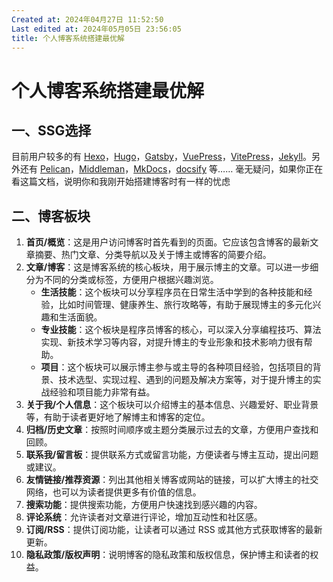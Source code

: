 ```yaml
---
Created at: 2024年04月27日 11:52:50
Last edited at: 2024年05月05日 23:56:05
title: 个人博客系统搭建最优解
---
```

# 个人博客系统搭建最优解
## 一、SSG选择
目前用户较多的有 [Hexo](https://hexo.io/zh-cn/)，[Hugo](https://gohugo.io/)，[Gatsby](https://www.gatsbyjs.com/)，[VuePress](https://vuepress.vuejs.org/zh/)，[VitePress](https://vitepress.dev/zh/)，[Jekyll](https://jekyllrb.com/)。另外还有 [Pelican](https://getpelican.com/)，[Middleman](https://middlemanapp.com/)，[MkDocs](https://www.mkdocs.org/)，[docsify](https://docsify.js.org/#/) 等……
毫无疑问，如果你正在看这篇文档，说明你和我刚开始搭建博客时有一样的忧虑
## 二、博客板块
1. **首页/概览**：这是用户访问博客时首先看到的页面。它应该包含博客的最新文章摘要、热门文章、分类导航以及关于博主或博客的简要介绍。
2. **文章/博客**：这是博客系统的核心板块，用于展示博主的文章。可以进一步细分为不同的分类或标签，方便用户根据兴趣浏览。
	- **生活技能**：这个板块可以分享程序员在日常生活中学到的各种技能和经验，比如时间管理、健康养生、旅行攻略等，有助于展现博主的多元化兴趣和生活面貌。
	- **专业技能**：这个板块是程序员博客的核心，可以深入分享编程技巧、算法实现、新技术学习等内容，对提升博主的专业形象和技术影响力很有帮助。
	- **项目**：这个板块可以展示博主参与或主导的各种项目经验，包括项目的背景、技术选型、实现过程、遇到的问题及解决方案等，对于提升博主的实战经验和项目能力非常有益。
3. **关于我/个人信息**：这个板块可以介绍博主的基本信息、兴趣爱好、职业背景等，有助于读者更好地了解博主和博客的定位。
4. **归档/历史文章**：按照时间顺序或主题分类展示过去的文章，方便用户查找和回顾。
5. **联系我/留言板**：提供联系方式或留言功能，方便读者与博主互动，提出问题或建议。
6. **友情链接/推荐资源**：列出其他相关博客或网站的链接，可以扩大博主的社交网络，也可以为读者提供更多有价值的信息。
7. **搜索功能**：提供搜索功能，方便用户快速找到感兴趣的内容。
8. **评论系统**：允许读者对文章进行评论，增加互动性和社区感。
9. **订阅/RSS**：提供订阅功能，让读者可以通过 RSS 或其他方式获取博客的最新更新。
10. **隐私政策/版权声明**：说明博客的隐私政策和版权信息，保护博主和读者的权益。